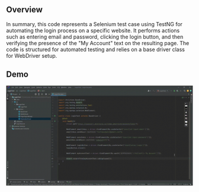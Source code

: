 ## Overview
In summary, this code represents a Selenium test case using TestNG for automating the login process on a specific website. It performs actions such as entering email and password, clicking the login button, and then verifying the presence of the "My Account" text on the resulting page. The code is structured for automated testing and relies on a base driver class for WebDriver setup.

## Demo
<img src="https://github.com/TunahanBoyaci/LoginTest/blob/main/02.09.2023_13.28.56_REC.gif">
